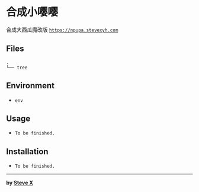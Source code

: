 # 合成小嘤嘤

合成大西瓜魔改版
[`https://npupa.stevexyh.com`](https://npupa.stevexyh.com)

## Files  
```  
.
└── tree
```  

## Environment
- `env`

## Usage  
- `To be finished.`  


## Installation  
- `To be finished.`  


---  
**by [Steve X](https://github.com/Steve-Xyh/bigwatermelon)**  
